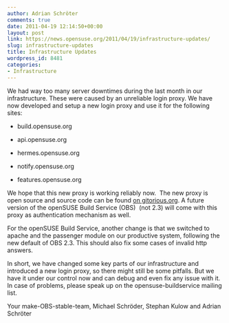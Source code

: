```yaml
---
author: Adrian Schröter
comments: true
date: 2011-04-19 12:14:50+00:00
layout: post
link: https://news.opensuse.org/2011/04/19/infrastructure-updates/
slug: infrastructure-updates
title: Infrastructure Updates
wordpress_id: 8481
categories:
- Infrastructure
---
```


We had way too many server downtimes during the last month in our infrastructure. These were caused by an unreliable login proxy. We have now developed and setup a new login proxy and use it for the following sites:



	
  * build.opensuse.org

	
  * api.opensuse.org

	
  * hermes.opensuse.org

	
  * notify.opensuse.org

	
  * features.opensuse.org


We hope that this new proxy is working reliably now.  The new proxy is open source and source code can be found [on gitorious.org](https://www.gitorious.org/opensuse/apache-mod_auth_memcookie). A future version of the openSUSE Build Service (OBS)  (not 2.3) will come with this proxy as authentication mechanism as well.

For the openSUSE Build Service, another change is that we switched to apache and the passenger module on our productive system, following the new default of OBS 2.3. This should also fix some cases of invalid http answers.

In short, we have changed some key parts of our infrastructure and introduced a new login proxy, so there might still be some pitfalls. But we have it under our control now and can debug and even fix any issue with it. In case of problems, please speak up on the opensuse-buildservice mailing list.

Your make-OBS-stable-team, Michael Schröder, Stephan Kulow and Adrian Schröter
